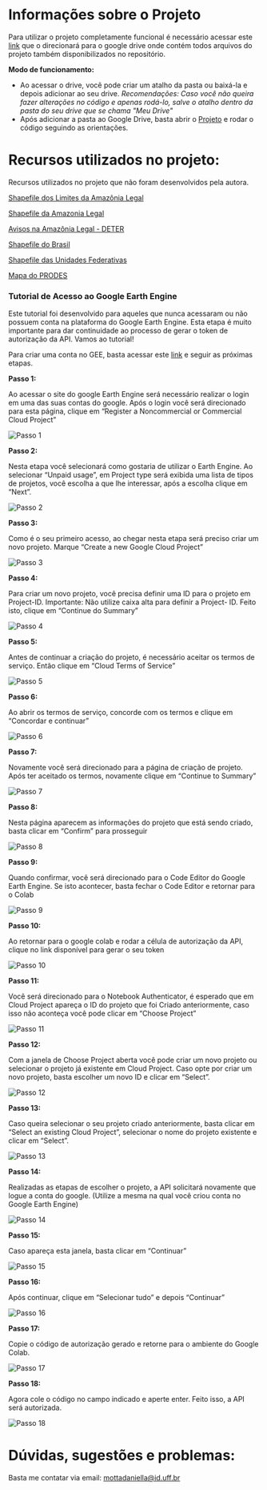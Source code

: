# Informações sobre o Projeto
Para utilizar o projeto completamente funcional é necessário acessar este [link](https://drive.google.com/drive/folders/1k9EGD740iwaYUZlXihqT_NE9MO19i1P2?usp=sharing) que o direcionará para o google drive onde contém todos arquivos do projeto também disponibilizados no repositório.  

**Modo de funcionamento:**  

- Ao acessar o drive, você pode criar um atalho da pasta ou baixá-la e depois adicionar ao seu drive. *Recomendações: Caso você não queira fazer alterações no código e apenas rodá-lo, salve o atalho dentro da pasta do seu drive que se chama "Meu Drive"*
- Após adicionar a pasta ao Google Drive, basta abrir o [Projeto](https://colab.research.google.com/drive/1JaIIOzBqbL56yuXaweiu9eppBzLIXOhF?usp=sharing) e rodar o código seguindo as orientações.

# Recursos utilizados no projeto:
Recursos utilizados no projeto que não foram desenvolvidos pela autora.  

[Shapefile dos Limites da Amazônia Legal](https://geoftp.ibge.gov.br/organizacao_do_territorio/estrutura_territorial/amazonia_legal/2022/Limites_Amazonia_Legal_2022_shp.zip)  

[Shapefile da Amazonia Legal](http://terrabrasilis.dpi.inpe.br/download/dataset/legal-amz-aux/vector/brazilian_legal_amazon.zip)  

[Avisos na Amazônia Legal - DETER](http://terrabrasilis.dpi.inpe.br/geonetwork/srv/por/catalog.search#/metadata/f2153c4a-915b-48a6-8658-963bdce7366c)  

[Shapefile do Brasil](https://geoftp.ibge.gov.br/organizacao_do_territorio/malhas_territoriais/malhas_municipais/municipio_2022/Brasil/BR/BR_Pais_2022.zip)   

[Shapefile das Unidades Federativas](https://geoftp.ibge.gov.br/organizacao_do_territorio/malhas_territoriais/malhas_municipais/municipio_2022/Brasil/BR/BR_UF_2022.zip)  

[Mapa do PRODES](http://terrabrasilis.dpi.inpe.br/app/map/deforestation/)  


### Tutorial de Acesso ao Google Earth Engine
Este tutorial foi desenvolvido para aqueles que nunca acessaram ou não possuem conta na plataforma do Google Earth Engine. Esta etapa é muito importante para dar continuidade ao processo de gerar o token de autorização da API. Vamos ao tutorial!

Para criar uma conta no GEE, basta acessar este [link](https://code.earthengine.google.com/register) e seguir as próximas etapas.

**Passo 1:**  

Ao acessar o site do google Earth Engine será necessário realizar o login em uma das suas contas do google. Após o login você será direcionado para esta página, clique em “Register a Noncommercial or Commercial Cloud Project” 

![Passo 1](https://github.com/MottaD2/TCC-Daniella_Motta/blob/e9c0025aff82e5bdc16f21034ffee3a2c37a0c56/_images_/1.png)

**Passo 2:**  

Nesta etapa você selecionará como gostaria de utilizar o Earth Engine. Ao selecionar “Unpaid usage”, em Project type será exibida uma lista de tipos de projetos, você escolha a que lhe interessar, após a escolha clique em “Next”.

![Passo 2](https://github.com/MottaD2/TCC-Daniella_Motta/blob/e9c0025aff82e5bdc16f21034ffee3a2c37a0c56/_images_/2.png)

**Passo 3:**  

Como é o seu primeiro acesso, ao chegar nesta etapa será preciso criar um novo projeto. Marque “Create a new Google Cloud Project”

![Passo 3](https://github.com/MottaD2/TCC-Daniella_Motta/blob/e9c0025aff82e5bdc16f21034ffee3a2c37a0c56/_images_/3.png)

**Passo 4:**  

Para criar um novo projeto, você precisa definir uma ID para o projeto em Project-ID. Importante: Não utilize caixa alta para definir a Project- ID.  Feito isto, clique em “Continue do Summary”

![Passo 4](https://github.com/MottaD2/TCC-Daniella_Motta/blob/e9c0025aff82e5bdc16f21034ffee3a2c37a0c56/_images_/4.png)

**Passo 5:**  

Antes de continuar a criação do projeto, é necessário aceitar os termos de serviço. Então clique em “Cloud Terms of Service”

![Passo 5](https://github.com/MottaD2/TCC-Daniella_Motta/blob/e9c0025aff82e5bdc16f21034ffee3a2c37a0c56/_images_/5.png)

**Passo 6:**  

Ao abrir os termos de serviço, concorde com os termos e clique em “Concordar e continuar”

![Passo 6](https://github.com/MottaD2/TCC-Daniella_Motta/blob/e9c0025aff82e5bdc16f21034ffee3a2c37a0c56/_images_/6.png)

**Passo 7:**  

Novamente você será direcionado para a página de criação de projeto. Após ter aceitado os termos, novamente clique em “Continue to Summary” 

![Passo 7](https://github.com/MottaD2/TCC-Daniella_Motta/blob/e9c0025aff82e5bdc16f21034ffee3a2c37a0c56/_images_/7.png)

**Passo 8:**  

Nesta página aparecem as informações do projeto que está sendo criado, basta clicar em “Confirm” para prosseguir

![Passo 8](https://github.com/MottaD2/TCC-Daniella_Motta/blob/e9c0025aff82e5bdc16f21034ffee3a2c37a0c56/_images_/8.png)


**Passo 9:**  

Quando confirmar, você será direcionado para o Code Editor do Google Earth Engine. Se isto acontecer, basta fechar o Code Editor e retornar para o Colab

![Passo 9](https://github.com/MottaD2/TCC-Daniella_Motta/blob/e9c0025aff82e5bdc16f21034ffee3a2c37a0c56/_images_/9.png)

**Passo 10:**  

Ao retornar para o google colab e rodar a célula de autorização da API, clique no link disponível para gerar o seu token

![Passo 10](https://github.com/MottaD2/TCC-Daniella_Motta/blob/e9c0025aff82e5bdc16f21034ffee3a2c37a0c56/_images_/10.png)

**Passo 11:**  

Você será direcionado para o Notebook Authenticator, é esperado que em Cloud Project apareça o ID do projeto que foi Criado anteriormente, caso isso não aconteça você pode clicar em “Choose Project”

![Passo 11](https://github.com/MottaD2/TCC-Daniella_Motta/blob/e9c0025aff82e5bdc16f21034ffee3a2c37a0c56/_images_/11.png)

**Passo 12:**  

Com a janela de Choose Project aberta você pode criar um novo projeto ou selecionar o projeto já existente em Cloud Project. Caso opte por criar um novo projeto, basta escolher um novo ID e clicar em “Select”.

![Passo 12](https://github.com/MottaD2/TCC-Daniella_Motta/blob/e9c0025aff82e5bdc16f21034ffee3a2c37a0c56/_images_/12.png)

**Passo 13:**  

Caso queira selecionar o seu projeto criado anteriormente, basta clicar em “Select an existing Cloud Project”, selecionar o nome do projeto existente e clicar em “Select”.

![Passo 13](https://github.com/MottaD2/TCC-Daniella_Motta/blob/e9c0025aff82e5bdc16f21034ffee3a2c37a0c56/_images_/13.png)

**Passo 14:**  

Realizadas as etapas de escolher o projeto, a API solicitará novamente que logue a conta do google. (Utilize a mesma na qual você criou conta no Google Earth Engine)

![Passo 14](https://github.com/MottaD2/TCC-Daniella_Motta/blob/e9c0025aff82e5bdc16f21034ffee3a2c37a0c56/_images_/14.png)

**Passo 15:**  

Caso apareça esta janela, basta clicar em “Continuar”

![Passo 15](https://github.com/MottaD2/TCC-Daniella_Motta/blob/e9c0025aff82e5bdc16f21034ffee3a2c37a0c56/_images_/15.png)

**Passo 16:**  

Após continuar, clique em “Selecionar tudo” e depois “Continuar”

![Passo 16](https://github.com/MottaD2/TCC-Daniella_Motta/blob/e9c0025aff82e5bdc16f21034ffee3a2c37a0c56/_images_/16.png)

**Passo 17:**  

Copie o código de autorização gerado e retorne para o ambiente do Google Colab.

![Passo 17](https://github.com/MottaD2/TCC-Daniella_Motta/blob/e9c0025aff82e5bdc16f21034ffee3a2c37a0c56/_images_/17.png)

**Passo 18:**  

Agora cole o código no campo indicado e aperte enter. Feito isso, a API será autorizada.

![Passo 18](https://github.com/MottaD2/TCC-Daniella_Motta/blob/e9c0025aff82e5bdc16f21034ffee3a2c37a0c56/_images_/18.png)

# Dúvidas, sugestões e problemas:  
Basta me contatar via email: mottadaniella@id.uff.br
